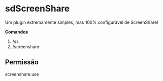 # sdScreenShare
Um plugin extremamente simples, mas 100% configurável de ScreenShare!

**Comandos**
1. /ss
2. /screenshare

**Permissão**
-
screenshare.use
